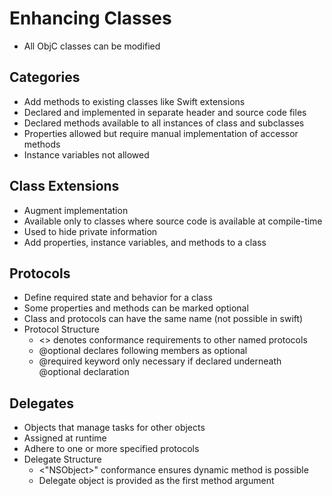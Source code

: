 # Enhancing Classes

* All ObjC classes can be modified

## Categories
* Add methods to existing classes like Swift extensions
* Declared and implemented in separate header and source code files
* Declared methods available to all instances of class and subclasses
* Properties allowed but require manual implementation of accessor methods
* Instance variables not allowed

## Class Extensions
* Augment implementation
* Available only to classes where source code is available at compile-time
* Used to hide private information
* Add properties, instance variables, and methods to a class

## Protocols
* Define required state and behavior for a class
* Some properties and methods can be marked optional
* Class and protocols can have the same name (not possible in swift)
* Protocol Structure
  * <> denotes conformance requirements to other named protocols
  * @optional declares following members as optional
  * @required keyword only necessary if declared underneath @optional declaration

## Delegates
* Objects that manage tasks for other objects
* Assigned at runtime
* Adhere to one or more specified protocols
* Delegate Structure
  * <"NSObject>" conformance ensures dynamic method is possible
  * Delegate object is provided as the first method argument
